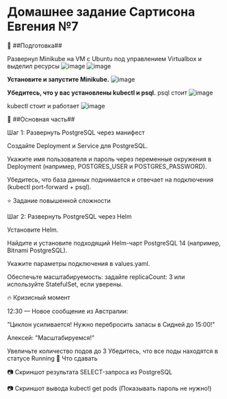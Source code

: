 # Домашнее задание Сартисона Евгения №7 #


🚧 ##Подготовка##

Развернул Minikube на VM с Ubuntu под управлением Virtualbox и выделил ресурсы
![image](https://github.com/user-attachments/assets/d3027109-5ded-48cb-80c4-fbcf7b4408c1)
![image](https://github.com/user-attachments/assets/05e58bc6-67a8-49ec-aadb-c742c0166a2b)

**Установите и запустите Minikube.**
![image](https://github.com/user-attachments/assets/2aae8a08-ace9-4a33-b8a6-b5ee2c3799a2)


**Убедитесь, что у вас установлены kubectl и psql.**
psql стоит 
![image](https://github.com/user-attachments/assets/57e48cc4-0f09-4b07-a67c-3ac731b58957)

kubectl стоит и работает
![image](https://github.com/user-attachments/assets/b1358a70-9a67-4626-a49a-1235dc15509c)


🔨 ##Основная часть##


Шаг 1: Развернуть PostgreSQL через манифест

Создайте Deployment и Service для PostgreSQL.

Укажите имя пользователя и пароль через переменные окружения в Deployment (например, POSTGRES_USER и POSTGRES_PASSWORD).

Убедитесь, что база данных поднимается и отвечает на подключения (kubectl port-forward + psql).


⭐ Задание повышенной сложности

Шаг 2: Развернуть PostgreSQL через Helm

Установите Helm.

Найдите и установите подходящий Helm-чарт PostgreSQL 14 (например, Bitnami PostgreSQL).

Укажите параметры подключения в values.yaml.

Обеспечьте масштабируемость: задайте replicaCount: 3 или используйте StatefulSet, если уверены.


🔥 Кризисный момент

12:30 — Новое сообщение из Австралии:

"Циклон усиливается! Нужно перебросить запасы в Сидней до 15:00!"

Алексей: "Масштабируемся!"

Увеличьте количество подов до 3
Убедитесь, что все поды находятся в статусе Running
📎 Что сдавать

📷 Скриншот результата SELECT-запроса из PostgreSQL

📷 Скриншот вывода kubectl get pods
(Показывать пароль не нужно!)
